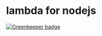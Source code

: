 # lambda for nodejs

[![Greenkeeper badge](https://badges.greenkeeper.io/Usamaliaquat123/lambda.svg)](https://greenkeeper.io/)
